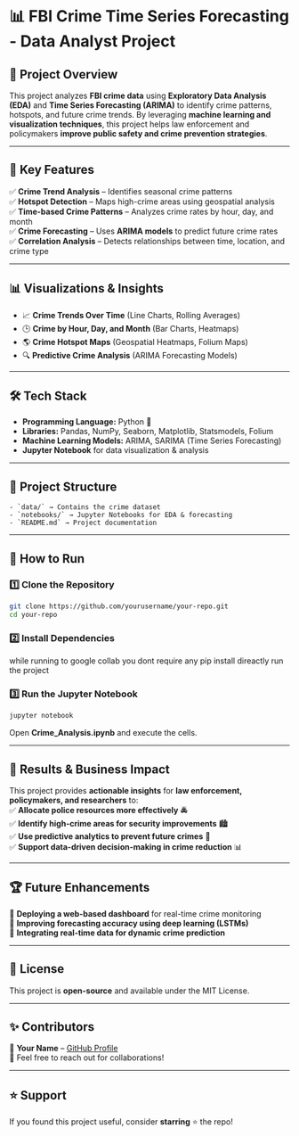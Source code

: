 
# 📊 FBI Crime Time Series Forecasting - Data Analyst Project

## 🚀 Project Overview  
This project analyzes **FBI crime data** using **Exploratory Data Analysis (EDA)** and **Time Series Forecasting (ARIMA)** to identify crime patterns, hotspots, and future crime trends. By leveraging **machine learning and visualization techniques**, this project helps law enforcement and policymakers **improve public safety and crime prevention strategies**.  

---

## 📌 Key Features  
✅ **Crime Trend Analysis** – Identifies seasonal crime patterns  
✅ **Hotspot Detection** – Maps high-crime areas using geospatial analysis  
✅ **Time-based Crime Patterns** – Analyzes crime rates by hour, day, and month  
✅ **Crime Forecasting** – Uses **ARIMA models** to predict future crime rates  
✅ **Correlation Analysis** – Detects relationships between time, location, and crime type  

---

## 📊 Visualizations & Insights  
- 📈 **Crime Trends Over Time** (Line Charts, Rolling Averages)  
- 🕒 **Crime by Hour, Day, and Month** (Bar Charts, Heatmaps)  
- 🌎 **Crime Hotspot Maps** (Geospatial Heatmaps, Folium Maps)  
- 🔍 **Predictive Crime Analysis** (ARIMA Forecasting Models)  

---

## 🛠 Tech Stack  
- **Programming Language:** Python 🐍  
- **Libraries:** Pandas, NumPy, Seaborn, Matplotlib, Statsmodels, Folium  
- **Machine Learning Models:** ARIMA, SARIMA (Time Series Forecasting)  
- **Jupyter Notebook** for data visualization & analysis  

---

## 📂 Project Structure  
```
- `data/` → Contains the crime dataset  
- `notebooks/` → Jupyter Notebooks for EDA & forecasting
- `README.md` → Project documentation  
```

---

## 🚀 How to Run  

### 1️⃣ Clone the Repository  
```bash
git clone https://github.com/yourusername/your-repo.git
cd your-repo
```

### 2️⃣ Install Dependencies 
while running to google collab you dont require any pip install direactly run the project

### 3️⃣ Run the Jupyter Notebook  
```bash
jupyter notebook
```
Open **Crime_Analysis.ipynb** and execute the cells.

---

## 📌 Results & Business Impact  
This project provides **actionable insights** for **law enforcement, policymakers, and researchers** to:  
✅ **Allocate police resources more effectively** 🚔  
✅ **Identify high-crime areas for security improvements** 🏙  
✅ **Use predictive analytics to prevent future crimes** 🔮  
✅ **Support data-driven decision-making in crime reduction** 📊  

---

## 🏆 Future Enhancements  
🔹 **Deploying a web-based dashboard** for real-time crime monitoring  
🔹 **Improving forecasting accuracy using deep learning (LSTMs)**  
🔹 **Integrating real-time data for dynamic crime prediction**  

---

## 📜 License  
This project is **open-source** and available under the MIT License.

---

## ✨ Contributors  
👤 **Your Name** – [GitHub Profile](https://github.com/Runal21/)  
📩 Feel free to reach out for collaborations!

---

## ⭐ Support  
If you found this project useful, consider **starring** ⭐ the repo! 
